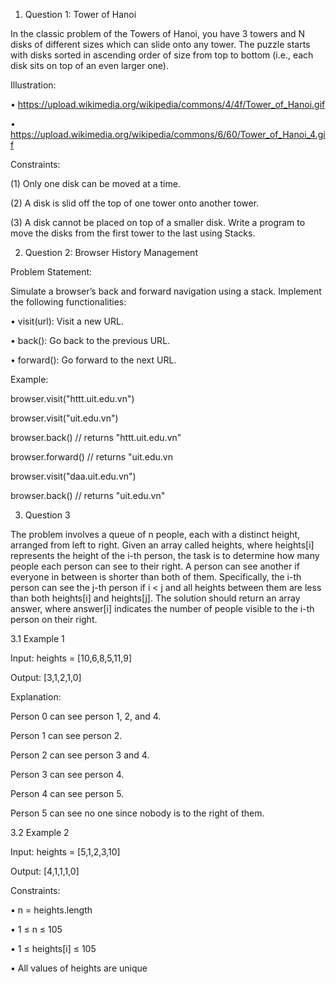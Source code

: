 1. Question 1: Tower of Hanoi

   
In the classic problem of the Towers of Hanoi, you have 3 towers and N disks of different sizes which can slide onto any tower. The puzzle starts with disks sorted in ascending order of size from top to bottom (i.e., each disk sits on top of an even larger one).

Illustration:

• https://upload.wikimedia.org/wikipedia/commons/4/4f/Tower_of_Hanoi.gif

• https://upload.wikimedia.org/wikipedia/commons/6/60/Tower_of_Hanoi_4.gif

Constraints:

(1) Only one disk can be moved at a time.

(2) A disk is slid off the top of one tower onto another tower.

(3) A disk cannot be placed on top of a smaller disk. Write a program to move the disks from the first tower to the last using Stacks.

2. Question 2: Browser History Management
   
Problem Statement:

Simulate a browser’s back and forward navigation using a stack. Implement the following functionalities:

• visit(url): Visit a new URL.

• back(): Go back to the previous URL.

• forward(): Go forward to the next URL.

Example:

browser.visit("httt.uit.edu.vn")

browser.visit("uit.edu.vn")

browser.back() // returns "httt.uit.edu.vn"

browser.forward() // returns "uit.edu.vn

browser.visit("daa.uit.edu.vn")

browser.back() // returns "uit.edu.vn"

3. Question 3
   
The problem involves a queue of n people, each with a distinct height, arranged from left to right. Given an array called heights, where heights[i] represents the height of the i-th person, the task is to determine how many people each person can see to their right. A person can see another if everyone in between is shorter than both of them. Specifically, the i-th person can see the j-th person if i < j and all heights between them are less than both heights[i] and heights[j]. The solution should return an array answer, where answer[i] indicates the number of people visible to the i-th person on their right.

3.1 Example 1

Input: heights = [10,6,8,5,11,9]

Output: [3,1,2,1,0]

Explanation:

Person 0 can see person 1, 2, and 4.

Person 1 can see person 2.

Person 2 can see person 3 and 4.

Person 3 can see person 4.

Person 4 can see person 5.

Person 5 can see no one since nobody is to the right of them.

3.2 Example 2

Input: heights = [5,1,2,3,10]

Output: [4,1,1,1,0]

Constraints:

• n = heights.length

• 1 ≤ n ≤ 105

• 1 ≤ heights[i] ≤ 105

• All values of heights are unique
